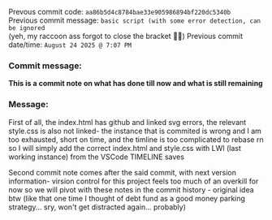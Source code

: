 Prevous commit code: `aa86b5d4c8784bae33e905986894bf220dc5340b`  
Previous commit message: `basic script (with some error detection, can be ignored`  
(yeh, my raccoon ass forgot to close the bracket 🧍‍♂️)
Previous commit date/time: `August 24 2025 @ 7:07 PM`

### Commit message: 
**This is a commit note on what has done till now and what is still remaining**  

### Message:

First of all, the index.html has github and linked svg errors, the relevant style.css is also not linked- the instance that is commited is wrong and I am too exhausted, short on time, and the timline is too complicated to rebase rn so I will simply add the correct index.html and style.css with LWI (last working instance) from the VSCode TIMELINE saves

Second commit note comes after the said commit, with next version information- virsion control for this project feels too much of an overkill for now so we will pivot with these notes in the commit history - original idea btw (like that one time I thought of debt fund as a good money parking strategy... sry, won't get distracted again... probably)